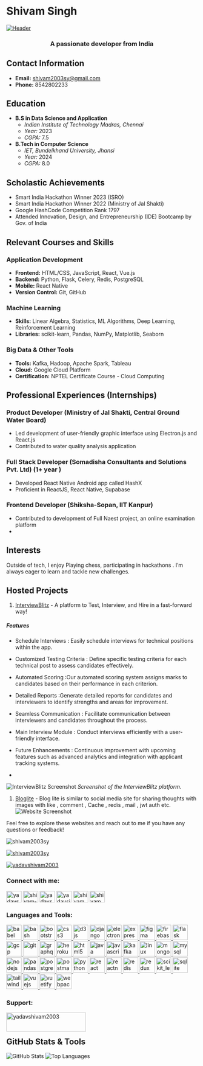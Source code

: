 # Shivam Singh
[![Header](./header.png)](https://www.linkedin.com/in/shivam-singh-6b062a212/)
<h3 align="center">A passionate  developer from India</h3>


## Contact Information
- **Email:** shivam2003sy@gmail.com
- **Phone:** 8542802233

## Education
- **B.S in Data Science and Application**
  - *Indian Institute of Technology Madras, Chennai*
  - *Year:* 2023
  - *CGPA:* 7.5
- **B.Tech in Computer Science**
  - *IET, Bundelkhand University, Jhansi*
  - *Year:* 2024
  - *CGPA:* 8.0
## Scholastic Achievements
- Smart India Hackathon Winner 2023 (ISRO)
- Smart India Hackathon Winner 2022 (Ministry of Jal Shakti)
- Google HashCode Competition Rank 1797
- Attended Innovation, Design, and Entrepreneurship (IDE) Bootcamp by Gov. of India

## Relevant Courses and Skills
### Application Development
- **Frontend:** HTML/CSS, JavaScript, React, Vue.js
- **Backend:** Python, Flask, Celery, Redis, PostgreSQL
- **Mobile:** React Native
- **Version Control:** Git, GitHub

### Machine Learning
- **Skills:** Linear Algebra, Statistics, ML Algorithms, Deep Learning, Reinforcement Learning
- **Libraries:** scikit-learn, Pandas, NumPy, Matplotlib, Seaborn

### Big Data & Other Tools
- **Tools:** Kafka, Hadoop, Apache Spark, Tableau
- **Cloud:** Google Cloud Platform
- **Certification:** NPTEL Certificate Course - Cloud Computing

## Professional Experiences (Internships)
### Product Developer (Ministry of Jal Shakti, Central Ground Water Board)
- Led development of user-friendly graphic interface using Electron.js and React.js
- Contributed to water quality analysis application

### Full Stack Developer (Somadisha Consultants and Solutions Pvt. Ltd) (1+ year )
- Developed React Native Android app called HashX
- Proficient in ReactJS, React Native, Supabase

### Frontend Developer (Shiksha-Sopan, IIT Kanpur)
- Contributed to development of Full Naest project, an online examination platform
- 
## Interests
Outside of tech, I enjoy Playing chess, participating in hackathons . I’m always eager to learn and tackle new challenges.


## Hosted Projects

1. [InterviewBlitz](https://interview-blitz.vercel.app/) - A platform to Test, Interview, and Hire in a fast-forward way! 

##### Features

-  Schedule Interviews :  Easily schedule interviews for technical positions within the app.

- Customized Testing Criteria : Define specific testing criteria for each technical post to assess candidates effectively.

- Automated Scoring  :Our automated scoring system assigns marks to candidates based on their performance in each criterion.

- Detailed Reports :Generate detailed reports for candidates and interviewers to identify strengths and areas for improvement.

- Seamless Communication : Facilitate communication between interviewers and candidates throughout the process.

- Main Interview Module  : Conduct interviews efficiently with a user-friendly interface.

- Future Enhancements : Continuous improvement with upcoming features such as advanced analytics and integration with applicant tracking systems.
- 
![InterviewBlitz Screenshot](interviews.png)
*Screenshot of the InterviewBlitz platform.*

1. [Bloglite](https://vloglite.vercel.app/) - Blog lite is similar to social media site for sharing thoughts with images  with like , comment ,   Cache  , redis   ,  mail  ,  jwt auth etc.
   ![ Website Screenshot](vlogsingh.png)
<!-- 
2. [Online Store](https://example.com/store) - An e-commerce website selling handmade crafts.
   ![Online Store Screenshot](screenshots/store.png) -->

Feel free to explore these websites and reach out to me if you have any questions or feedback!



<p align="left"> <img src="https://komarev.com/ghpvc/?username=shivam2003sy&label=Profile%20views&color=0e75b6&style=flat" alt="shivam2003sy" /> </p>

<p align="left"> <a href="https://github.com/ryo-ma/github-profile-trophy"><img src="https://github-profile-trophy.vercel.app/?username=shivam2003sy" alt="shivam2003sy" /></a> </p>

<p align="left"> <a href="https://twitter.com/yadavshivam2003" target="blank"><img src="https://img.shields.io/twitter/follow/yadavshivam2003?logo=twitter&style=for-the-badge" alt="yadavshivam2003" /></a> </p>

<h3 align="left">Connect with me:</h3>
<p align="left">
<a href="https://twitter.com/yadavshivam2003" target="blank"><img align="center" src="https://raw.githubusercontent.com/rahuldkjain/github-profile-readme-generator/master/src/images/icons/Social/twitter.svg" alt="yadavshivam2003" height="30" width="40" /></a>
<a href="https://linkedin.com/in/shivam-singh-4946b2196" target="blank"><img align="center" src="https://raw.githubusercontent.com/rahuldkjain/github-profile-readme-generator/master/src/images/icons/Social/linked-in-alt.svg" alt="shivam-singh-4946b2196" height="30" width="40" /></a>
<a href="https://kaggle.com/yadavshivamz" target="blank"><img align="center" src="https://raw.githubusercontent.com/rahuldkjain/github-profile-readme-generator/master/src/images/icons/Social/kaggle.svg" alt="yadavshivamz" height="30" width="40" /></a>
<a href="https://instagram.com/yadavsinghshivam" target="blank"><img align="center" src="https://raw.githubusercontent.com/rahuldkjain/github-profile-readme-generator/master/src/images/icons/Social/instagram.svg" alt="yadavsinghshivam" height="30" width="40" /></a>
<a href="https://www.hackerrank.com/shivam2003sy" target="blank"><img align="center" src="https://raw.githubusercontent.com/rahuldkjain/github-profile-readme-generator/master/src/images/icons/Social/hackerrank.svg" alt="shivam2003sy" height="30" width="40" /></a>
<a href="https://www.leetcode.com/shivam2003sy" target="blank"><img align="center" src="https://raw.githubusercontent.com/rahuldkjain/github-profile-readme-generator/master/src/images/icons/Social/leet-code.svg" alt="shivam2003sy" height="30" width="40" /></a>
</p>
<h3 align="left">Languages and Tools:</h3>
<p align="left"> <a href="https://babeljs.io/" target="_blank" rel="noreferrer"> <img src="https://www.vectorlogo.zone/logos/babeljs/babeljs-icon.svg" alt="babel" width="40" height="40"/> </a> <a href="https://www.gnu.org/software/bash/" target="_blank" rel="noreferrer"> <img src="https://www.vectorlogo.zone/logos/gnu_bash/gnu_bash-icon.svg" alt="bash" width="40" height="40"/> </a> <a href="https://getbootstrap.com" target="_blank" rel="noreferrer"> <img src="https://raw.githubusercontent.com/devicons/devicon/master/icons/bootstrap/bootstrap-plain-wordmark.svg" alt="bootstrap" width="40" height="40"/> </a> <a href="https://www.w3schools.com/css/" target="_blank" rel="noreferrer"> <img src="https://raw.githubusercontent.com/devicons/devicon/master/icons/css3/css3-original-wordmark.svg" alt="css3" width="40" height="40"/> </a> <a href="https://d3js.org/" target="_blank" rel="noreferrer"> <img src="https://raw.githubusercontent.com/devicons/devicon/master/icons/d3js/d3js-original.svg" alt="d3js" width="40" height="40"/> </a> <a href="https://www.djangoproject.com/" target="_blank" rel="noreferrer"> <img src="https://cdn.worldvectorlogo.com/logos/django.svg" alt="django" width="40" height="40"/> </a> <a href="https://www.electronjs.org" target="_blank" rel="noreferrer"> <img src="https://raw.githubusercontent.com/devicons/devicon/master/icons/electron/electron-original.svg" alt="electron" width="40" height="40"/> </a> <a href="https://expressjs.com" target="_blank" rel="noreferrer"> <img src="https://raw.githubusercontent.com/devicons/devicon/master/icons/express/express-original-wordmark.svg" alt="express" width="40" height="40"/> </a> <a href="https://www.figma.com/" target="_blank" rel="noreferrer"> <img src="https://www.vectorlogo.zone/logos/figma/figma-icon.svg" alt="figma" width="40" height="40"/> </a> <a href="https://firebase.google.com/" target="_blank" rel="noreferrer"> <img src="https://www.vectorlogo.zone/logos/firebase/firebase-icon.svg" alt="firebase" width="40" height="40"/> </a> <a href="https://flask.palletsprojects.com/" target="_blank" rel="noreferrer"> <img src="https://www.vectorlogo.zone/logos/pocoo_flask/pocoo_flask-icon.svg" alt="flask" width="40" height="40"/> </a> <a href="https://cloud.google.com" target="_blank" rel="noreferrer"> <img src="https://www.vectorlogo.zone/logos/google_cloud/google_cloud-icon.svg" alt="gcp" width="40" height="40"/> </a> <a href="https://git-scm.com/" target="_blank" rel="noreferrer"> <img src="https://www.vectorlogo.zone/logos/git-scm/git-scm-icon.svg" alt="git" width="40" height="40"/> </a> <a href="https://graphql.org" target="_blank" rel="noreferrer"> <img src="https://www.vectorlogo.zone/logos/graphql/graphql-icon.svg" alt="graphql" width="40" height="40"/> </a> <a href="https://heroku.com" target="_blank" rel="noreferrer"> <img src="https://www.vectorlogo.zone/logos/heroku/heroku-icon.svg" alt="heroku" width="40" height="40"/> </a> <a href="https://www.w3.org/html/" target="_blank" rel="noreferrer"> <img src="https://raw.githubusercontent.com/devicons/devicon/master/icons/html5/html5-original-wordmark.svg" alt="html5" width="40" height="40"/> </a> <a href="https://www.java.com" target="_blank" rel="noreferrer"> <img src="https://raw.githubusercontent.com/devicons/devicon/master/icons/java/java-original.svg" alt="java" width="40" height="40"/> </a> <a href="https://developer.mozilla.org/en-US/docs/Web/JavaScript" target="_blank" rel="noreferrer"> <img src="https://raw.githubusercontent.com/devicons/devicon/master/icons/javascript/javascript-original.svg" alt="javascript" width="40" height="40"/> </a> <a href="https://kafka.apache.org/" target="_blank" rel="noreferrer"> <img src="https://www.vectorlogo.zone/logos/apache_kafka/apache_kafka-icon.svg" alt="kafka" width="40" height="40"/> </a> <a href="https://www.linux.org/" target="_blank" rel="noreferrer"> <img src="https://raw.githubusercontent.com/devicons/devicon/master/icons/linux/linux-original.svg" alt="linux" width="40" height="40"/> </a> <a href="https://www.mongodb.com/" target="_blank" rel="noreferrer"> <img src="https://raw.githubusercontent.com/devicons/devicon/master/icons/mongodb/mongodb-original-wordmark.svg" alt="mongodb" width="40" height="40"/> </a> <a href="https://www.mysql.com/" target="_blank" rel="noreferrer"> <img src="https://raw.githubusercontent.com/devicons/devicon/master/icons/mysql/mysql-original-wordmark.svg" alt="mysql" width="40" height="40"/> </a> <a href="https://nodejs.org" target="_blank" rel="noreferrer"> <img src="https://raw.githubusercontent.com/devicons/devicon/master/icons/nodejs/nodejs-original-wordmark.svg" alt="nodejs" width="40" height="40"/> </a> <a href="https://pandas.pydata.org/" target="_blank" rel="noreferrer"> <img src="https://raw.githubusercontent.com/devicons/devicon/2ae2a900d2f041da66e950e4d48052658d850630/icons/pandas/pandas-original.svg" alt="pandas" width="40" height="40"/> </a> <a href="https://www.postgresql.org" target="_blank" rel="noreferrer"> <img src="https://raw.githubusercontent.com/devicons/devicon/master/icons/postgresql/postgresql-original-wordmark.svg" alt="postgresql" width="40" height="40"/> </a> <a href="https://postman.com" target="_blank" rel="noreferrer"> <img src="https://www.vectorlogo.zone/logos/getpostman/getpostman-icon.svg" alt="postman" width="40" height="40"/> </a> <a href="https://www.python.org" target="_blank" rel="noreferrer"> <img src="https://raw.githubusercontent.com/devicons/devicon/master/icons/python/python-original.svg" alt="python" width="40" height="40"/> </a> <a href="https://reactjs.org/" target="_blank" rel="noreferrer"> <img src="https://raw.githubusercontent.com/devicons/devicon/master/icons/react/react-original-wordmark.svg" alt="react" width="40" height="40"/> </a> <a href="https://reactnative.dev/" target="_blank" rel="noreferrer"> <img src="https://reactnative.dev/img/header_logo.svg" alt="reactnative" width="40" height="40"/> </a> <a href="https://redis.io" target="_blank" rel="noreferrer"> <img src="https://raw.githubusercontent.com/devicons/devicon/master/icons/redis/redis-original-wordmark.svg" alt="redis" width="40" height="40"/> </a> <a href="https://redux.js.org" target="_blank" rel="noreferrer"> <img src="https://raw.githubusercontent.com/devicons/devicon/master/icons/redux/redux-original.svg" alt="redux" width="40" height="40"/> </a> <a href="https://scikit-learn.org/" target="_blank" rel="noreferrer"> <img src="https://upload.wikimedia.org/wikipedia/commons/0/05/Scikit_learn_logo_small.svg" alt="scikit_learn" width="40" height="40"/> </a> <a href="https://www.sqlite.org/" target="_blank" rel="noreferrer"> <img src="https://www.vectorlogo.zone/logos/sqlite/sqlite-icon.svg" alt="sqlite" width="40" height="40"/> </a> <a href="https://tailwindcss.com/" target="_blank" rel="noreferrer"> <img src="https://www.vectorlogo.zone/logos/tailwindcss/tailwindcss-icon.svg" alt="tailwind" width="40" height="40"/> </a> <a href="https://vuejs.org/" target="_blank" rel="noreferrer"> <img src="https://raw.githubusercontent.com/devicons/devicon/master/icons/vuejs/vuejs-original-wordmark.svg" alt="vuejs" width="40" height="40"/> </a> <a href="https://vuetifyjs.com/en/" target="_blank" rel="noreferrer"> <img src="https://bestofjs.org/logos/vuetify.svg" alt="vuetify" width="40" height="40"/> </a> <a href="https://webpack.js.org" target="_blank" rel="noreferrer"> <img src="https://raw.githubusercontent.com/devicons/devicon/d00d0969292a6569d45b06d3f350f463a0107b0d/icons/webpack/webpack-original-wordmark.svg" alt="webpack" width="40" height="40"/> </a> </p>

<h3 align="left">Support:</h3>
<p><a href="https://www.buymeacoffee.com/yadavshivam2003"> <img align="left" src="https://cdn.buymeacoffee.com/buttons/v2/default-yellow.png" height="50" width="210" alt="yadavshivam2003" /></a></p><br><br>



## GitHub Stats & Tools
![GitHub Stats](https://github-readme-stats.vercel.app/api?username=shivam2003sy&show_icons=true&theme=tokyonight)
![Top Languages](https://github-readme-stats.vercel.app/api/top-langs/?username=Shivam2003sy&theme=tokyonight)

